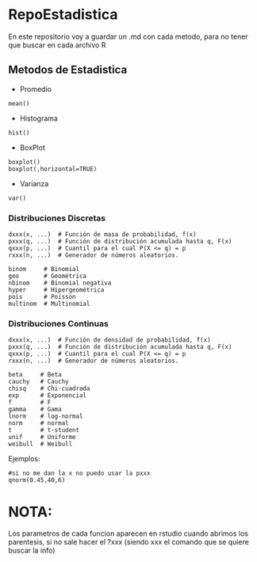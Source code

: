 
# RepoEstadistica
En este repositorio voy a guardar un .md con cada metodo, para no tener que buscar en cada archivo R

## Metodos de Estadistica
- Promedio 
~~~
mean()
~~~
- Histograma
~~~
hist()
~~~
- BoxPlot
~~~
boxplot()
boxplot(,horizontal=TRUE)
~~~
- Varianza
~~~
var()
~~~

### Distribuciones Discretas
~~~
dxxx(x, ...)  # Función de masa de probabilidad, f(x)
pxxx(q, ...)  # Función de distribución acumulada hasta q, F(x)
qxxx(p, ...)  # Cuantil para el cual P(X <= q) = p
rxxx(n, ...)  # Generador de números aleatorios.
~~~
~~~
binom     # Binomial
geo       # Geométrica
nbinom    # Binomial negativa
hyper     # Hipergeométrica
pois      # Poisson
multinom  # Multinomial
~~~

### Distribuciones Continuas
~~~
dxxx(x, ...)  # Función de densidad de probabilidad, f(x)
pxxx(q, ...)  # Función de distribución acumulada hasta q, F(x)
qxxx(p, ...)  # Cuantil para el cual P(X <= q) = p
rxxx(n, ...)  # Generador de números aleatorios.
~~~
~~~
beta     # Beta
cauchy   # Cauchy
chisq    # Chi-cuadrada
exp      # Exponencial
f        # F
gamma    # Gama
lnorm    # log-normal
norm     # normal
t        # t-student
unif     # Uniforme
weibull  # Weibull
~~~

Ejemplos:
~~~
#si no me dan la x no puedo usar la pxxx
qnorm(0.45,40,6)
~~~


# NOTA:
Los parametros de cada funcion aparecen en rstudio cuando abrimos los parentesis, si no sale hacer el ?xxx (siendo xxx el comando que se quiere buscar la info)
